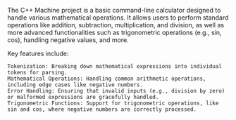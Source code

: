 The C++ Machine project is a basic command-line calculator designed to handle various mathematical operations. It allows users to perform standard operations like addition, subtraction, multiplication, and division, as well as more advanced functionalities such as trigonometric operations (e.g., sin, cos), handling negative values, and more.

Key features include:

    Tokenization: Breaking down mathematical expressions into individual tokens for parsing.
    Mathematical Operations: Handling common arithmetic operations, including edge cases like negative numbers.
    Error Handling: Ensuring that invalid inputs (e.g., division by zero) or malformed expressions are gracefully handled.
    Trigonometric Functions: Support for trigonometric operations, like sin and cos, where negative numbers are correctly processed.
